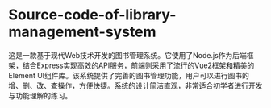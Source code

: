 # Source-code-of-library-management-system
这是一款基于现代Web技术开发的图书管理系统。它使用了Node.js作为后端框架，结合Express实现高效的API服务，前端则采用了流行的Vue2框架和精美的Element UI组件库。该系统提供了完善的图书管理功能，用户可以进行图书的增、删、改、查操作，方便快捷。系统的设计简洁直观，非常适合初学者进行开发与功能理解的练习。
